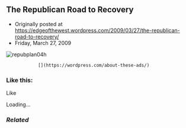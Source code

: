 ## The Republican Road to Recovery

 * Originally posted at https://edgeofthewest.wordpress.com/2009/03/27/the-republican-road-to-recovery/
 * Friday, March 27, 2009

![repubplan04h](https://edgeofthewest.files.wordpress.com/2009/03/repubplan04h.gif?w=490 "repubplan04h")

		

			

				[](https://wordpress.com/about-these-ads/)
				

					
				

			

		

### Like this:

Like

 
Loading...

[]()

### _Related_

